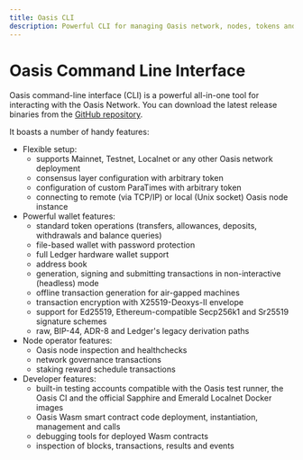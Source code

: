 ```yaml
---
title: Oasis CLI
description: Powerful CLI for managing Oasis network, nodes, tokens and dapps
---
```


# Oasis Command Line Interface

Oasis command-line interface (CLI) is a powerful all-in-one tool for
interacting with the Oasis Network. You can download the latest release
binaries from the [GitHub repository].

It boasts a number of handy features:

- Flexible setup:
  - supports Mainnet, Testnet, Localnet or any other Oasis network deployment
  - consensus layer configuration with arbitrary token
  - configuration of custom ParaTimes with arbitrary token
  - connecting to remote (via TCP/IP) or local (Unix socket) Oasis node
    instance
- Powerful wallet features:
  - standard token operations (transfers, allowances, deposits, withdrawals and
    balance queries)
  - file-based wallet with password protection
  - full Ledger hardware wallet support
  - address book
  - generation, signing and submitting transactions in non-interactive
    (headless) mode
  - offline transaction generation for air-gapped machines
  - transaction encryption with X25519-Deoxys-II envelope
  - support for Ed25519, Ethereum-compatible Secp256k1 and Sr25519 signature
    schemes
  - raw, BIP-44, ADR-8 and Ledger's legacy derivation paths
- Node operator features:
  - Oasis node inspection and healthchecks
  - network governance transactions
  - staking reward schedule transactions
- Developer features:
  - built-in testing accounts compatible with the Oasis test runner, the Oasis
    CI and the official Sapphire and Emerald Localnet Docker images
  - Oasis Wasm smart contract code deployment, instantiation, management and
    calls
  - debugging tools for deployed Wasm contracts
  - inspection of blocks, transactions, results and events

[GitHub repository]: https://github.com/oasisprotocol/cli/releases
